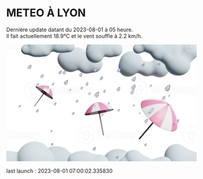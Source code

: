 # METEO À LYON

Dernière update datant du 2023-08-01 à 05 heure.  
Il fait actuellement 18.9°C et le vent souffle à 2.2 km/h.      

![](./.github/rain.png)

last launch : 2023-08-01 07:00:02.335830
